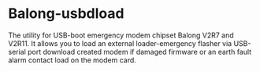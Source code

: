 # Balong-usbdload
The utility for USB-boot emergency modem chipset Balong V2R7 and V2R11.
It allows you to load an external loader-emergency flasher via USB-serial port download created modem
if damaged firmware or an earth fault alarm contact load on the modem card.
